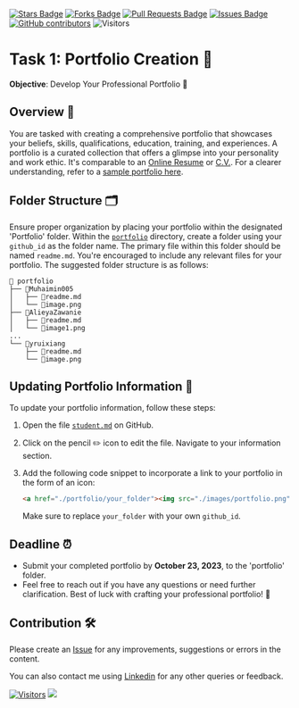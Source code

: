 <a href="https://github.com/drshahizan/BDM/stargazers"><img src="https://img.shields.io/github/stars/drshahizan/BDM" alt="Stars Badge"/></a>
<a href="https://github.com/drshahizan/BDM/network/members"><img src="https://img.shields.io/github/forks/drshahizan/BDM" alt="Forks Badge"/></a>
<a href="https://github.com/drshahizan/BDM/pulls"><img src="https://img.shields.io/github/issues-pr/drshahizan/BDM" alt="Pull Requests Badge"/></a>
<a href="https://github.com/drshahizan/BDM"><img src="https://img.shields.io/github/issues/drshahizan/BDM" alt="Issues Badge"/></a>
<a href="https://github.com/drshahizan/BDM/graphs/contributors"><img alt="GitHub contributors" src="https://img.shields.io/github/contributors/drshahizan/BDM?color=2b9348"></a>
![Visitors](https://api.visitorbadge.io/api/visitors?path=https%3A%2F%2Fgithub.com%2Fdrshahizan%2BDM&labelColor=%23d9e3f0&countColor=%23697689&style=flat)

# Task 1: Portfolio Creation 📂

**Objective**: Develop Your Professional Portfolio 🌟

## Overview 📝

You are tasked with creating a comprehensive portfolio that showcases your beliefs, skills, qualifications, education, training, and experiences. A portfolio is a curated collection that offers a glimpse into your personality and work ethic. It's comparable to an [Online Resume](https://en.wikipedia.org/wiki/Career_portfolio) or [C.V.](https://en.wikipedia.org/wiki/Curriculum_vitae). For a clearer understanding, refer to a [sample portfolio here](https://github.com/abhisheknaiidu/awesome-github-profile-readme).

## Folder Structure 🗂️

Ensure proper organization by placing your portfolio within the designated 'Portfolio' folder. Within the [`portfolio`](./portfolio) directory, create a folder using your `github_id` as the folder name. The primary file within this folder should be named `readme.md`. You're encouraged to include any relevant files for your portfolio. The suggested folder structure is as follows:

```
📁 portfolio
├── 📁Muhaimin005
│   ├── 📄readme.md
│   └── 📄image.png
├── 📁AlieyaZawanie
│   ├── 📄readme.md
│   └── 📄image1.png
...
└── 📁yruixiang
    ├── 📄readme.md
    └── 📄image.png
```

## Updating Portfolio Information 🔄

To update your portfolio information, follow these steps:

1. Open the file [`student.md`](../student.md) on GitHub.

2. Click on the pencil ✏️ icon to edit the file. Navigate to your information section.

3. Add the following code snippet to incorporate a link to your portfolio in the form of an icon:
   ```html
   <a href="./portfolio/your_folder"><img src="./images/portfolio.png" width="24px" height="24px"></a>
   ```
   Make sure to replace `your_folder` with your own `github_id`.

## Deadline ⏰

- Submit your completed portfolio by **October 23, 2023**, to the 'portfolio' folder.
- Feel free to reach out if you have any questions or need further clarification. Best of luck with crafting your professional portfolio! 🌟

## Contribution 🛠️
Please create an [Issue](https://github.com/drshahizan/BDM/issues) for any improvements, suggestions or errors in the content.

You can also contact me using [Linkedin](https://www.linkedin.com/in/drshahizan/) for any other queries or feedback.

[![Visitors](https://api.visitorbadge.io/api/visitors?path=https%3A%2F%2Fgithub.com%2Fdrshahizan&labelColor=%23697689&countColor=%23555555&style=plastic)](https://visitorbadge.io/status?path=https%3A%2F%2Fgithub.com%2Fdrshahizan)
![](https://hit.yhype.me/github/profile?user_id=81284918)

